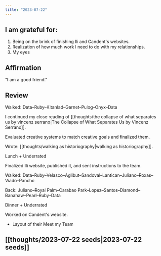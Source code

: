 ```yaml
---
title: "2023-07-22"
---
```

## I am grateful for:
1. Being on the brink of finishing Ili and Candent's websites.
2. Realization of how much work I need to do with my relationships.
3. My eyes

## Affirmation

"I am a good friend."

## Review

Walked: Data–Ruby–Kitanlad–Garnet–Pulog–Onyx–Data

I continued my close reading of [[thoughts/the collapse of what separates us by vincenz serrano|The Collapse of What Separates Us by Vincenz Serrano]].

Evaluated creative systems to match creative goals and finalized them.

Wrote: [[thoughts/walking as historiography|walking as historiography]].

Lunch + Underrated

Finalized Ili website, published it, and sent instructions to the team.

Walked: Data–Ruby–Velasco–Aglibut–Sandoval–Lantican–Juliano–Roxas–Viado–Pancho

Back: Juliano–Royal Palm–Carabao Park–Lopez–Santos–Diamond–Banahaw–Pearl–Ruby–Data

Dinner + Underrated

Worked on Candent's website.
- Layout of their Meet my Team

## [[thoughts/2023-07-22 seeds|2023-07-22 seeds]]
